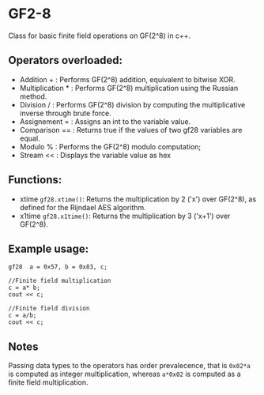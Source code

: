 # GF2-8
Class for basic finite field operations on GF(2^8) in c++.

## Operators overloaded: 
  * Addition + : Performs GF(2^8) addition, equivalent to bitwise XOR.
  * Multiplication * : Performs GF(2^8) multiplication using the Russian method.
  * Division / :  Performs GF(2^8) division by computing the multiplicative inverse through brute force.
  * Assignement = : Assigns an int to the variable value.
  * Comparison == : Returns true if the values of two gf28 variables are equal.
  * Modulo %  : Performs the GF(2^8) modulo computation;
  * Stream << : Displays the variable value as hex

## Functions: 
 * xtime `gf28.xtime()`: Returns the multiplication by 2 ('x') over GF(2^8), as defined for the Rijndael AES algorithm.
 * x1time `gf28.x1time()`: Returns the multiplication by 3 ('x+1') over GF(2^8).

## Example usage:
 
    gf28  a = 0x57, b = 0x83, c;
    
    //Finite field multiplication
    c = a* b;
    cout << c;
    
    //Finite field division
    c = a/b;
    cout << c;
    
## Notes
Passing data types to the operators has order prevalecence, that is `0x02*a` is computed as integer multiplication, whereas `a*0x02` is computed as a finite field multiplication.
